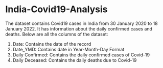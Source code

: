 # India-Covid19-Analysis
The dataset contains Covid19 cases in India from 30 January 2020 to 18 January 2022. It has information about the daily confirmed cases and deaths. Below are all the columns of the dataset:
1. Date: Contains the date of the record
2. Date_YMD: Contains date in Year-Month-Day Format
3. Daily Confirmed: Contains the daily confirmed cases of Covid-19
4. Daily Deceased: Contains the daily deaths due to Covid-19
